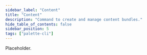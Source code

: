 ```yaml
---
sidebar_label: "Content"
title: "Content"
description: "Command to create and manage content bundles."
hide_table_of_contents: false
sidebar_position: 5
tags: ["palette-cli"]
---
```


Placeholder.
